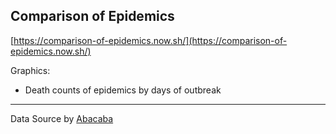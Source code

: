## Comparison of Epidemics

[https://comparison-of-epidemics.now.sh/](https://comparison-of-epidemics.now.sh/)


Graphics:

- Death counts of epidemics by days of outbreak

---

Data Source by [Abacaba](https://www.youtube.com/watch?v=n4no04822NQ)